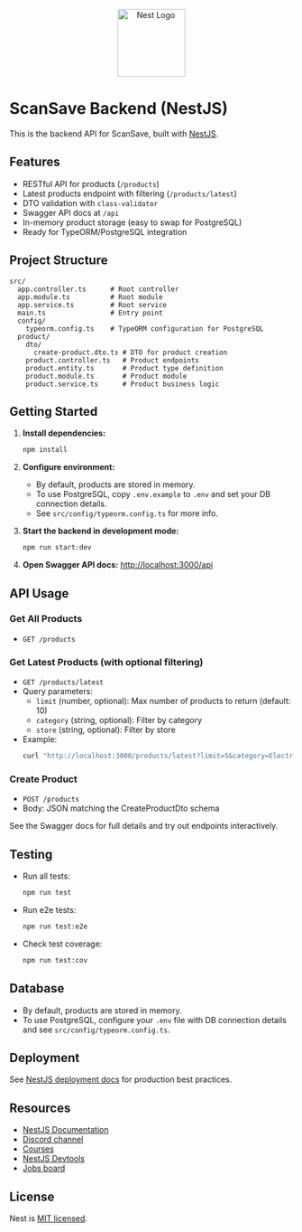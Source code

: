 <p align="center">
  <a href="http://nestjs.com/" target="blank"><img src="https://nestjs.com/img/logo-small.svg" width="120" alt="Nest Logo" /></a>
</p>

# ScanSave Backend (NestJS)

This is the backend API for ScanSave, built with [NestJS](https://nestjs.com/).

## Features

- RESTful API for products (`/products`)
- Latest products endpoint with filtering (`/products/latest`)
- DTO validation with `class-validator`
- Swagger API docs at `/api`
- In-memory product storage (easy to swap for PostgreSQL)
- Ready for TypeORM/PostgreSQL integration

## Project Structure

```
src/
  app.controller.ts      # Root controller
  app.module.ts          # Root module
  app.service.ts         # Root service
  main.ts                # Entry point
  config/
    typeorm.config.ts    # TypeORM configuration for PostgreSQL
  product/
    dto/
      create-product.dto.ts # DTO for product creation
    product.controller.ts   # Product endpoints
    product.entity.ts       # Product type definition
    product.module.ts       # Product module
    product.service.ts      # Product business logic
```

## Getting Started

1. **Install dependencies:**
   ```bash
   npm install
   ```

2. **Configure environment:**
   - By default, products are stored in memory.
   - To use PostgreSQL, copy `.env.example` to `.env` and set your DB connection details.
   - See `src/config/typeorm.config.ts` for more info.

3. **Start the backend in development mode:**
   ```bash
   npm run start:dev
   ```

4. **Open Swagger API docs:**
   [http://localhost:3000/api](http://localhost:3000/api)

## API Usage

### Get All Products
- `GET /products`

### Get Latest Products (with optional filtering)
- `GET /products/latest`
- Query parameters:
  - `limit` (number, optional): Max number of products to return (default: 10)
  - `category` (string, optional): Filter by category
  - `store` (string, optional): Filter by store
- Example:
  ```bash
  curl "http://localhost:3000/products/latest?limit=5&category=Electronics&store=Amazon"
  ```

### Create Product
- `POST /products`
- Body: JSON matching the CreateProductDto schema

See the Swagger docs for full details and try out endpoints interactively.

## Testing

- Run all tests:
  ```bash
  npm run test
  ```
- Run e2e tests:
  ```bash
  npm run test:e2e
  ```
- Check test coverage:
  ```bash
  npm run test:cov
  ```

## Database

- By default, products are stored in memory.
- To use PostgreSQL, configure your `.env` file with DB connection details and see `src/config/typeorm.config.ts`.

## Deployment

See [NestJS deployment docs](https://docs.nestjs.com/deployment) for production best practices.

## Resources

- [NestJS Documentation](https://docs.nestjs.com)
- [Discord channel](https://discord.gg/G7Qnnhy)
- [Courses](https://courses.nestjs.com/)
- [NestJS Devtools](https://devtools.nestjs.com)
- [Jobs board](https://jobs.nestjs.com)

## License

Nest is [MIT licensed](https://github.com/nestjs/nest/blob/master/LICENSE).
